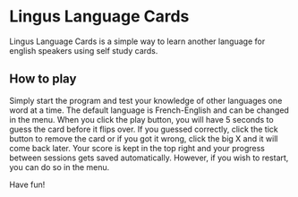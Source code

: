 # Lingus Language Cards

Lingus Language Cards is a simple way to learn another language for english speakers using self study cards. 

## How to play

Simply start the program and test your knowledge of other languages one word at a time.
The default language is French-English and can be changed in the menu.
When you click the play button, you will have 5 seconds to guess the card before it flips over.
If you guessed correctly, click the tick button to remove the card or if you got it wrong, click the big X and it will come back later.
Your score is kept in the top right and your progress between sessions gets saved automatically.
However, if you wish to restart, you can do so in the menu.

Have fun!
